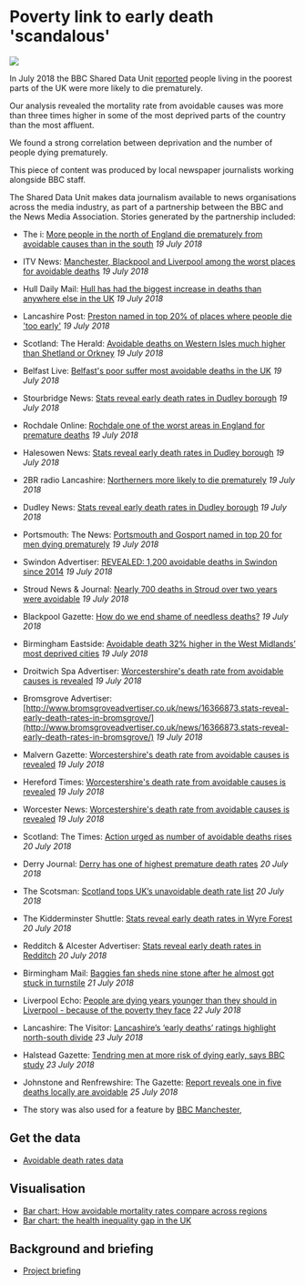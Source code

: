 # Poverty link to early death 'scandalous'

![](https://ichef.bbci.co.uk/news/624/cpsprodpb/14ABA/production/_102566648_gerardcomposite.jpg)

In July 2018 the BBC Shared Data Unit [reported](https://www.bbc.co.uk/news/uk-england-44853482) people living in the poorest parts of the UK were more likely to die prematurely.

Our analysis revealed the mortality rate from avoidable causes was more than three times higher in some of the most deprived parts of the country than the most affluent. 

We found a strong correlation between deprivation and the number of people dying prematurely.

This piece of content was produced by local newspaper journalists working alongside BBC staff.

The Shared Data Unit makes data journalism available to news organisations across the media industry, as part of a partnership between the BBC and the News Media Association. Stories generated by the partnership included:

* The i: [More people in the north of England die prematurely from avoidable causes than in the south](https://inews.co.uk/news/health/north-south-divide-premature-deaths/) *19 July 2018*
* ITV News: [Manchester, Blackpool and Liverpool among the worst places for avoidable deaths](http://www.itv.com/news/granada/2018-07-19/manchester-blackpool-and-liverpool-among-the-worst-places-for-avoidable-death/) *19 July 2018*
* Hull Daily Mail: [Hull has had the biggest increase in deaths than anywhere else in the UK](https://www.hulldailymail.co.uk/news/hull-east-yorkshire-news/hull-biggest-increase-deaths-anywhere-1801761) *19 July 2018*
* Lancashire Post: [Preston named in top 20% of places where people die 'too early'](https://www.lep.co.uk/news/health/preston-named-in-top-20-of-places-where-people-die-too-early-1-9258137) *19 July 2018*
* Scotland: The Herald: [Avoidable deaths on Western Isles much higher than Shetland or Orkney](http://www.heraldscotland.com/news/16362925.avoidable-deaths-on-western-isles-much-higher-than-shetland-or-orkney/) *19 July 2018*
* Belfast Live: [Belfast's poor suffer most avoidable deaths in the UK](https://www.belfastlive.co.uk/news/health/belfasts-poor-suffer-most-avoidable-14927591) *19 July 2018*
* Stourbridge News: [Stats reveal early death rates in Dudley borough](http://www.stourbridgenews.co.uk/news/16361852.stats-reveal-early-death-rates-in-dudley-borough/) *19 July 2018*
* Rochdale Online: [Rochdale one of the worst areas in England for premature deaths](http://www.rochdaleonline.co.uk/news-features/2/news-headlines/120577/rochdale-one-of-the-worst-areas-in-england-for-premature-deaths) *19 July 2018*
* Halesowen News: [Stats reveal early death rates in Dudley borough](http://www.halesowennews.co.uk/news/16361852.stats-reveal-early-death-rates-in-dudley-borough/) *19 July 2018*
* 2BR radio Lancashire: [Northerners more likely to die prematurely](https://www.2br.co.uk/news/local-news/2636439/northerners-more-likely-to-die-prematurely/) *19 July 2018*
* Dudley News: [Stats reveal early death rates in Dudley borough](http://www.dudleynews.co.uk/news/16361852.stats-reveal-early-death-rates-in-dudley-borough/) *19 July 2018*
* Portsmouth: The News: [Portsmouth and Gosport named in top 20 for men dying prematurely](https://www.portsmouth.co.uk/news/health/portsmouth-and-gosport-named-in-top-20-for-men-dying-prematurely-1-8572363https://www.portsmouth.co.uk/news/health/portsmouth-and-gosport-named-in-top-20-for-men-dying-prematurely-1-8572363) *19 July 2018*
* Swindon Advertiser: [REVEALED: 1,200 avoidable deaths in Swindon since 2014](http://www.swindonadvertiser.co.uk/news/16364520.revealed-1200-avoidable-deaths-in-swindon-since-2014/) *19 July 2018*
* Stroud News & Journal: [Nearly 700 deaths in Stroud over two years were avoidable](http://www.stroudnewsandjournal.co.uk/news/16364722.nearly-700-deaths-in-stroud-over-two-years-were-avoidable/) *19 July 2018*
* Blackpool Gazette: [How do we end shame of needless deaths?](https://www.blackpoolgazette.co.uk/news/how-do-we-end-shame-of-needless-deaths-1-9259263) *19 July 2018*
* Birmingham Eastside: [Avoidable death 32% higher in the West Midlands’ most deprived cities](http://birminghameastside.com/2018/07/19/avoidable-death-west-midlands-most-deprived-cities/) *19 July 2018*
* Droitwich Spa Advertiser: [Worcestershire's death rate from avoidable causes is revealed](http://www.droitwichadvertiser.co.uk/news/16365785.worcestershires-death-rate-from-avoidable-causes-is-revealed/) *19 July 2018*
* Bromsgrove Advertiser: [http://www.bromsgroveadvertiser.co.uk/news/16366873.stats-reveal-early-death-rates-in-bromsgrove/](http://www.bromsgroveadvertiser.co.uk/news/16366873.stats-reveal-early-death-rates-in-bromsgrove/) *19 July 2018*
* Malvern Gazette: [Worcestershire's death rate from avoidable causes is revealed](http://www.malverngazette.co.uk/news/16365787.worcestershires-death-rate-from-avoidable-causes-is-revealed/) *19 July 2018*
* Hereford Times: [Worcestershire's death rate from avoidable causes is revealed](https://www.herefordtimes.com/news/regional/16365787.worcestershires-death-rate-from-avoidable-causes-is-revealed/) *19 July 2018*
* Worcester News: [Worcestershire's death rate from avoidable causes is revealed](http://www.worcesternews.co.uk/news/16365783.worcestershires-death-rate-from-avoidable-causes-is-revealed/) *19 July 2018*
* Scotland: The Times: [Action urged as number of avoidable deaths rises](https://www.thetimes.co.uk/article/action-urged-as-number-of-avoidable-deaths-rises-tn83dkz0s) *20 July 2018*
* Derry Journal: [Derry has one of highest premature death rates](https://www.derryjournal.com/news/health/derry-has-one-of-highest-premature-death-rates-1-8574509) *20 July 2018*
* The Scotsman: [Scotland tops UK’s unavoidable death rate list](https://www.scotsman.com/news/scotland-tops-uk-s-unavoidable-death-rate-list-1-4771409) *20 July 2018*
* The Kidderminster Shuttle: [Stats reveal early death rates in Wyre Forest](http://www.kidderminstershuttle.co.uk/news/16366872.stats-reveal-early-death-rates-in-wyre-forest/) *20 July 2018*
* Redditch & Alcester Advertiser: [Stats reveal early death rates in Redditch](http://www.redditchadvertiser.co.uk/news/16366875.stats-reveal-early-death-rates-in-redditch/) *20 July 2018*
* Birmingham Mail: [Baggies fan sheds nine stone after he almost got stuck in turnstile](https://www.birminghammail.co.uk/news/midlands-news/baggies-fan-sheds-nine-stone-14934176) *21 July 2018*
* Liverpool Echo: [People are dying years younger than they should in Liverpool - because of the poverty they face](https://www.liverpoolecho.co.uk/news/liverpool-news/people-dying-years-younger-should-14937015) *22 July 2018*
* Lancashire: The Visitor: [Lancashire’s ‘early deaths’ ratings highlight north-south divide](https://www.thevisitor.co.uk/news/lancashire-s-early-deaths-ratings-highlight-north-south-divide-1-9264666) *23 July 2018*
* Halstead Gazette: [Tendring men at more risk of dying early, says BBC study](http://www.halsteadgazette.co.uk/news/north_essex_news/16368620.tendring-men-at-more-risk-of-dying-early-says-bbc-study/) *23 July 2018*
* Johnstone and Renfrewshire: The Gazette: [Report reveals one in five deaths locally are avoidable](http://www.the-gazette.co.uk/news/16375982.report-reveals-one-in-five-deaths-locally-are-avoidable/) *25 July 2018*

* The story was also used for a feature by [BBC Manchester](https://www.bbc.co.uk/news/uk-england-44886345), 


## Get the data

* [Avoidable death rates data](https://docs.google.com/spreadsheets/d/1ZEiEkW6sLxV2C_Gq1gcfDM64at96eBWPntMxoU6Pq9M/edit?usp=sharing)

## Visualisation

* [Bar chart: How avoidable mortality rates compare across regions](https://ichef.bbci.co.uk/news/624/cpsprodpb/1622/production/_102566650_e51909dc-4f12-4ce1-9b2f-08d16f5a96d3.png)
* [Bar chart: the health inequality gap in the UK](https://ichef.bbci.co.uk/news/624/cpsprodpb/171CA/production/_102566649_chart-nations_avoidable_deaths_170718-latest.png)

## Background and briefing

* [Project briefing](https://docs.google.com/document/d/1FmSCbYFUVguU3oS3EOFdBnQn9lQHUYTuyiCNgpkMSrA/edit)
